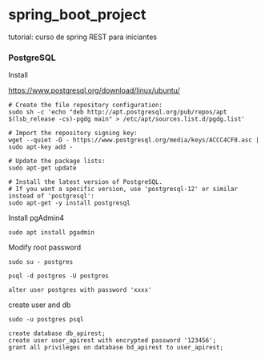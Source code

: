 # spring_boot_project
tutorial: curso de spring REST para iniciantes


### PostgreSQL
Install

https://www.postgresql.org/download/linux/ubuntu/

```
# Create the file repository configuration:
sudo sh -c 'echo "deb http://apt.postgresql.org/pub/repos/apt $(lsb_release -cs)-pgdg main" > /etc/apt/sources.list.d/pgdg.list'

# Import the repository signing key:
wget --quiet -O - https://www.postgresql.org/media/keys/ACCC4CF8.asc | sudo apt-key add -

# Update the package lists:
sudo apt-get update

# Install the latest version of PostgreSQL.
# If you want a specific version, use 'postgresql-12' or similar instead of 'postgresql':
sudo apt-get -y install postgresql
```
Install pgAdmin4

```
sudo apt install pgadmin
```

Modify root password

```
sudo su - postgres

psql -d postgres -U postgres

alter user postgres with password 'xxxx'
```

create user and db

```
sudo -u postgres psql

create database db_apirest;
create user user_apirest with encrypted password '123456';
grant all privileges on database bd_apirest to user_apirest;
```

